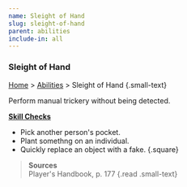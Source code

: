 ```yaml
---
name: Sleight of Hand
slug: sleight-of-hand
parent: abilities
include-in: all
---
```

### Sleight of Hand
[Home](home) > [Abilities](abilities) > Sleight of Hand {.small-text}

Perform manual trickery without being detected.

**[Skill Checks](skill-check)**<br/>
- Pick another person's pocket.
- Plant somethng on an individual.
- Quickly replace an object with a fake.
{.square}

> **Sources** <br/>
> Player's Handbook, p. 177
{.read .small-text}

